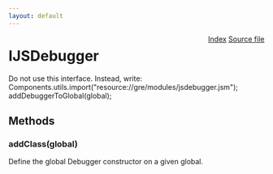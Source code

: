 ```yaml
---
layout: default
---
```

<div class='links' style='float:right'><a href="../index.html">Index</a>
<a href="http://dxr.mozilla.org/mozilla-central/source/js/ductwork/debugger/IJSDebugger.idl">Source file</a>
</div>

# IJSDebugger #
  
Do not use this interface. Instead, write:  
    Components.utils.import("resource://gre/modules/jsdebugger.jsm");  
    addDebuggerToGlobal(global);  
  

## Methods ##

### addClass(global) ###
  
Define the global Debugger constructor on a given global.  
  
